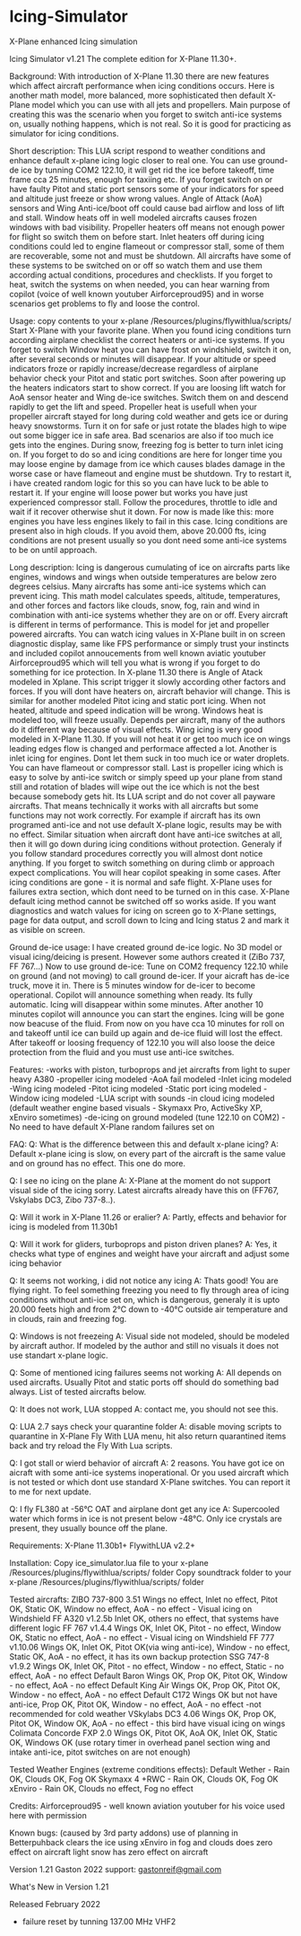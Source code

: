 # Icing-Simulator
X-Plane enhanced Icing simulation




Icing Simulator v1.21 The complete edition for X-Plane 11.30+.


Background:
With introduction of X-Plane 11.30 there are new features which affect aircraft performance when icing conditions occurs.
Here is another math model, more balanced, more sophisticated then default X-Plane model which you can use with all jets and propellers.
Main purpose of creating this was the scenario when you forget to switch anti-ice systems on, usually nothing happens, which is not real.
So it is good for practicing as simulator for icing conditions.

Short description:
This LUA script respond to weather conditions and enhance default x-plane icing logic closer to real one.
You can use ground-de ice by tunning COM2 122.10, it will get rid the ice before takeoff, time frame cca 25 minutes, enough for taxiing etc.
If you forget switch on or have faulty Pitot and static port sensors some of your indicators for speed and altitude just freeze or show wrong values.
Angle of Attack (AoA) sensors and Wing Anti-ice/boot off could cause bad airflow and loss of lift and stall.
Window heats off in well modeled aircrafts causes frozen windows with bad visibility.
Propeller heaters off means not enough power for flight so switch them on before start.
Inlet heaters off during icing conditions could led to engine flameout or compressor stall, some of them are recoverable, some not and must be shutdown.
All aircrafts have some of these systems to be switched on or off so watch them and use them according actual conditions, procedures and checklists.
If you forget to heat, switch the systems on when needed, you can hear warning from copilot (voice of well known youtuber Airforceproud95) and in worse
scenarios get problems to fly and loose the control.

Usage:
copy contents to your x-plane /Resources/plugins/flywithlua/scripts/
Start X-Plane with your favorite plane.
When you found icing conditions turn according airplane checklist the correct heaters or anti-ice systems.
If you forget to switch Window heat you can have frost on windshield, switch it on, after several seconds or minutes will disappear.
If your altitude or speed indicators froze or rapidly increase/decrease regardless of airplane behavior check your Pitot and static port switches.
Soon after powering up the heaters indicators start to show correct.
If you are loosing lift watch for AoA sensor heater and Wing de-ice switches. Switch them on and descend rapidly to get the lift and speed.
Propeller heat is usefull when your propeller aircraft stayed for long during cold weather and gets ice or during heavy snowstorms. 
Turn it on for safe or just rotate the blades high to wipe out some bigger ice in safe area.
Bad scenarios are also if too much ice gets into the engines. During snow, freezing fog is better to turn inlet icing on. If you forget to do so
and icing conditions are here for longer time you may loose engine by damage from ice which causes blades damage in the worse case or have flameout
and engine must be shutdown. Try to restart it, i have created random logic for this so you can have luck to be able to restart it. 
If your engine will loose power but works you have just experienced compressor stall. Follow the procedures, throttle to idle and wait if it recover otherwise
shut it down. For now is made like this: more engines you have less engines likely to fail in this case.
Icing conditions are present also in high clouds. If you avoid them, above 20.000 fts, icing conditions are not present usually so you dont need
some anti-ice systems to be on until approach. 

Long description:
Icing is dangerous cumulating of ice on aircrafts parts like engines, windows and wings when outside temperatures are below zero degrees
celsius. Many aircrafts has some anti-ice systems which can prevent icing. This math model calculates speeds, altitude, temperatures,
and other forces and factors like clouds, snow, fog, rain and wind in combination with anti-ice systems whether they are on or off.
Every aircraft is different in terms of performance. This is model for jet and propeller powered aircrafts.
You can watch icing values in X-Plane built in on screen diagnostic display, same like FPS performance or simply trust your instincts
and included copilot annoucements from well known aviatic youtuber Airforceproud95 which will tell you what is wrong if you forget
to do something for ice protection. In X-plane 11.30 there is Angle of Atack modeled in Xplane. This script trigger it slowly
according other factors and forces. If you will dont have heaters on, aircraft behavior will change. This is similar for another
modeled Pitot icing and static port icing. When not heated, altitude and speed indication will be wrong. Windows heat is modeled too, will freeze usually.
Depends per aircraft, many of the authors do it different way because of visual effects. Wing icing is very good modeled in X-Plane 11.30.
If you will not heat it or get too much ice on wings leading edges flow is changed and performace affected a lot.
Another is inlet icing for engines. Dont let them suck in too much ice or water droplets. You can have flameout or compressor stall.
Last is propeller icing which is easy to solve by anti-ice switch or simply speed up your plane from stand still and
rotation of blades will wipe out the ice which is not the best because somebody gets hit.
Its LUA script and do not cover all payware aircrafts. That means technically it works with all aircrafts but some functions
may not work correctly. For example if aircraft has its own programed anti-ice and not use default X-plane logic, results may be with no effect.
Similar situation when aircraft dont have anti-ice switches at all, then it will go down during icing conditions without protection.
Generaly if you follow standard procedures correctly you will almost dont notice anything. If you forget to switch something on
during climb or approach expect complications. You will hear copilot speaking in some cases. After icing conditions are gone - it is normal and safe flight.
X-Plane uses for failures extra section, which dont need to be turned on in this case. X-Plane default icing method cannot be switched off
so works aside. If you want diagnostics and watch values for icing on screen go to X-Plane settings, page for data output, and
scroll down to Icing and Icing status 2 and mark it as visible on screen.

Ground de-ice usage:
I have created ground de-ice logic. No 3D model or visual icing/deicing is present. However some authors created it (ZiBo 737, FF 767...)
Now to use ground de-ice:
Tune on COM2 frequency 122.10 while on ground (and not moving) to call ground de-icer. If your aicraft has de-ice truck, move it in.
There is 5 minutes window for de-icer to become operational. Copilot will announce something when ready. Its fully automatic.
Icing will disappear within some minutes.
After another 10 minutes copilot will announce you can start the engines. Icing will be gone now beacuse of the fluid.
From now on you have cca 10 minutes for roll on and takeoff until ice can build up again and de-ice fluid will lost the effect.
After takeoff or loosing frequency of 122.10 you will also loose the deice protection from the fluid and you must use anti-ice switches.


Features:
-works with piston, turboprops and jet aircrafts from light to super heavy A380
-propeller icing modeled
-AoA fail modeled
-Inlet icing modeled
-Wing icing modeled
-Pitot icing modeled
-Static port icing modeled
-Window icing modeled
-LUA script with sounds
-in cloud icing modeled (default weather engine based visuals - Skymaxx Pro, ActiveSky XP, xEnviro sometimes)
-de-icing on ground modeled (tune 122.10 on COM2)
-No need to have default X-Plane random failures set on


FAQ:
Q: What is the difference between this and default x-plane icing?
A: Default x-plane icing is slow, on every part of the aircraft is the same value and on ground has no effect. This one do more.

Q: I see no icing on the plane
A: X-Plane at the moment do not support visual side of the icing sorry. Latest aircrafts already have this on (FF767, Vskylabs DC3, Zibo 737-8..).

Q: Will it work in X-Plane 11.26 or eralier?
A: Partly, effects and behavior for icing is modeled from 11.30b1

Q: Will it work for gliders, turboprops and piston driven planes?
A: Yes, it checks what type of engines and weight have your aircraft and adjust some icing behavior

Q: It seems not working, i did not notice any icing
A: Thats good! You are flying right. To feel something freezing you need to fly through area of icing conditions without anti-ice set on,
     which is dangerous, generaly it is upto 20.000 feets high and from 2°C down to -40°C outside air temperature and in clouds, rain and freezing fog.

Q: Windows is not freezeing
A: Visual side not modeled, should be modeled by aircraft author. If modeled by the author and still no visuals it does not use standart x-plane logic.

Q: Some of mentioned icing failures seems not working
A: All depends on used aircrafts. Usually Pitot and static ports off should do something bad always. List of tested aircrafts below.

Q: It does not work, LUA stopped
A: contact me, you should not see this.

Q: LUA 2.7 says check your quarantine folder
A: disable moving scripts to quarantine in X-Plane Fly With LUA menu, hit also return quarantined items back and try reload the Fly With Lua scripts.

Q: I got stall or wierd behavior of aircraft
A: 2 reasons. You have got ice on aicraft with some anti-ice systems inoperational. Or you used aircraft which is not tested or which
     dont use standard X-Plane switches. You can report it to me for next update.

Q: I fly FL380 at -56°C OAT and airplane dont get any ice
A: Supercooled water which forms in ice is not present below -48°C. Only ice crystals are present, they usually bounce off the plane.


Requirements:
X-Plane 11.30b1+
FlywithLUA v2.2+


Installation:
Copy ice_simulator.lua file to your x-plane /Resources/plugins/flywithlua/scripts/ folder
Copy soundtrack folder to your x-plane /Resources/plugins/flywithlua/scripts/ folder

Tested aircrafts:
ZIBO 737-800 3.51  Wings no effect, Inlet no effect, Pitot OK, Static OK, Window no effect, AoA - no effect - Visual icing on Windshield
FF A320 v1.2.5b    Inlet OK, others no effect, that systems have different logic
FF 767 v1.4.4      Wings OK, Inlet OK, Pitot - no effect, Window OK, Static no effect, AoA - no effect - Visual icing on Windshield
FF 777 v1.10.06     Wings OK, Inlet OK, Pitot OK(via wing anti-ice), Window - no effect, Static OK, AoA - no effect, it has its own backup protection
SSG 747-8 v1.9.2   Wings OK, Inlet OK, Pitot - no effect, Window - no effect, Static - no effect, AoA - no effect
Default Baron      Wings OK, Prop OK, Pitot OK, Window - no effect, AoA - no effect
Default King Air   Wings OK, Prop OK, Pitot OK, Window - no effect, AoA - no effect
Default C172       Wings OK but not have anti-ice, Prop OK, Pitot OK, Window - no effect, AoA - no effect -not recommended for cold weather
VSkylabs DC3 4.06  Wings OK, Prop OK, Pitot OK, Window OK, AoA - no effect - this bird have visual icing on wings
Colimata Concorde FXP 2.0  Wings OK, Pitot OK, AoA OK, Inlet OK, Static OK, Windows OK
                 (use rotary timer in overhead panel section wing and intake anti-ice, pitot switches on are not enough)

Tested Weather Engines (extreme conditions effects):
Default Wether - Rain OK, Clouds OK, Fog OK 
Skymaxx 4 +RWC - Rain OK, Clouds OK, Fog OK
xEnviro - Rain OK, Clouds no effect, Fog no effect

Credits:
Airforceproud95 - well known aviation youtuber for his voice used here with permission

Known bugs: (caused by 3rd party addons)
use of planning in Betterpuhback clears the ice
using xEnviro in fog and clouds does zero effect on aircraft
light snow has zero effect on aircraft

Version 1.21
Gaston 2022
support:
gastonreif@gmail.com

 

 
What's New in Version 1.21

Released February 2022

- failure reset by tunning 137.00 MHz VHF2
